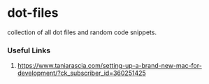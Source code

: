 # dot-files
collection of all dot files and random code snippets.

### Useful Links
1. https://www.taniarascia.com/setting-up-a-brand-new-mac-for-development/?ck_subscriber_id=360251425
